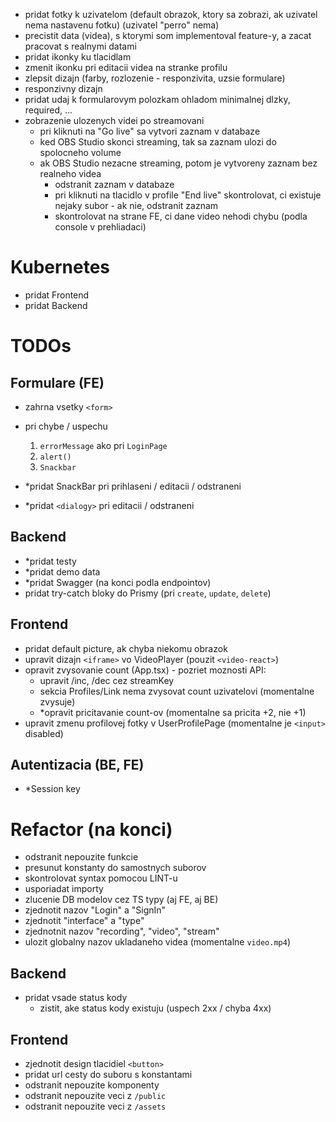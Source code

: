 -   pridat fotky k uzivatelom (default obrazok, ktory sa zobrazi, ak uzivatel nema nastavenu fotku) (uzivatel "perro" nema)
-   precistit data (videa), s ktorymi som implementoval feature-y, a zacat pracovat s realnymi datami
-   pridat ikonky ku tlacidlam
-   zmenit ikonku pri editacii videa na stranke profilu
-   zlepsit dizajn (farby, rozlozenie - responzivita, uzsie formulare)
-   responzivny dizajn
-   pridat udaj k formularovym polozkam ohladom minimalnej dlzky, required, ...
-   zobrazenie ulozenych videi po streamovani
    -   pri kliknuti na "Go live" sa vytvori zaznam v databaze
    -   ked OBS Studio skonci streaming, tak sa zaznam ulozi do spolocneho volume
    -   ak OBS Studio nezacne streaming, potom je vytvoreny zaznam bez realneho videa
        -   odstranit zaznam v databaze
        -   pri kliknuti na tlacidlo v profile "End live" skontrolovat, ci existuje nejaky subor - ak nie, odstranit zaznam
        -   skontrolovat na strane FE, ci dane video nehodi chybu (podla console v prehliadaci)

# Kubernetes

-   pridat Frontend
-   pridat Backend

# TODOs

## Formulare (FE)

-   zahrna vsetky `<form>`
-   pri chybe / uspechu

    1. `errorMessage` ako pri `LoginPage`
    2. `alert()`
    3. `Snackbar`

-   \*pridat SnackBar pri prihlaseni / editacii / odstraneni
-   \*pridat `<dialogy>` pri editacii / odstraneni

## Backend

-   \*pridat testy
-   \*pridat demo data
-   \*pridat Swagger (na konci podla endpointov)
-   pridat try-catch bloky do Prismy (pri `create`, `update`, `delete`)

## Frontend

-   pridat default picture, ak chyba niekomu obrazok
-   upravit dizajn `<iframe>` vo VideoPlayer (pouzit `<video-react>`)
-   opravit zvysovanie count (App.tsx) - pozriet moznosti API:
    -   upravit /inc, /dec cez streamKey
    -   sekcia Profiles/Link nema zvysovat count uzivatelovi (momentalne zvysuje)
    -   \*opravit pricitavanie count-ov (momentalne sa pricita +2, nie +1)
-   upravit zmenu profilovej fotky v UserProfilePage (momentalne je `<input>` disabled)

## Autentizacia (BE, FE)

-   \*Session key

# Refactor (na konci)

-   odstranit nepouzite funkcie
-   presunut konstanty do samostnych suborov
-   skontrolovat syntax pomocou LINT-u
-   usporiadat importy
-   zlucenie DB modelov cez TS typy (aj FE, aj BE)
-   zjednotit nazov "Login" a "SignIn"
-   zjednotit "interface" a "type"
-   zjednotnit nazov "recording", "video", "stream"
-   ulozit globalny nazov ukladaneho videa (momentalne `video.mp4`)

## Backend

-   pridat vsade status kody
    -   zistit, ake status kody existuju (uspech 2xx / chyba 4xx)

## Frontend

-   zjednotit design tlacidiel `<button>`
-   pridat url cesty do suboru s konstantami
-   odstranit nepouzite komponenty
-   odstranit nepouzite veci z `/public`
-   odstranit nepouzite veci z `/assets`
